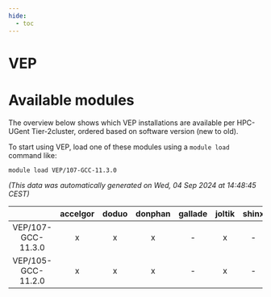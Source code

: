 ```yaml
---
hide:
  - toc
---
```


VEP
===

# Available modules


The overview below shows which VEP installations are available per HPC-UGent Tier-2cluster, ordered based on software version (new to old).

To start using VEP, load one of these modules using a `module load` command like:

```shell
module load VEP/107-GCC-11.3.0
```

*(This data was automatically generated on Wed, 04 Sep 2024 at 14:48:45 CEST)*  

| |accelgor|doduo|donphan|gallade|joltik|shinx|skitty|
| :---: | :---: | :---: | :---: | :---: | :---: | :---: | :---: |
|VEP/107-GCC-11.3.0|x|x|x|-|x|-|x|
|VEP/105-GCC-11.2.0|x|x|x|-|x|-|x|
